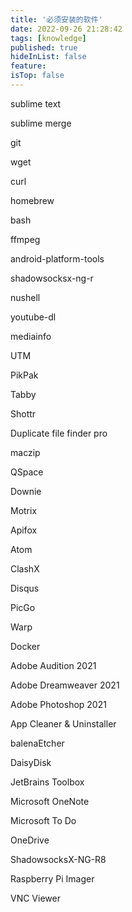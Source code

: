 ```yaml
---
title: '必须安装的软件'
date: 2022-09-26 21:28:42
tags: [knowledge]
published: true
hideInList: false
feature: 
isTop: false
---
```

sublime text

sublime merge

git

wget

curl

homebrew

bash

ffmpeg

android-platform-tools

shadowsocksx-ng-r

nushell

youtube-dl

mediainfo

UTM

PikPak

Tabby

Shottr

Duplicate file finder pro

maczip

QSpace

Downie

Motrix

Apifox

Atom

ClashX

Disqus

PicGo

Warp

Docker

Adobe Audition 2021

Adobe Dreamweaver 2021

Adobe Photoshop 2021

App Cleaner & Uninstaller

balenaEtcher

DaisyDisk

JetBrains Toolbox

Microsoft OneNote

Microsoft To Do

OneDrive

ShadowsocksX-NG-R8

Raspberry Pi Imager

VNC Viewer